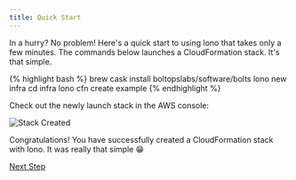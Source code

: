 ```yaml
---
title: Quick Start
---
```


In a hurry? No problem!  Here's a quick start to using lono that takes only a few minutes.  The commands below launches a CloudFormation stack.  It's that simple.

{% highlight bash %}
brew cask install boltopslabs/software/bolts
lono new infra
cd infra
lono cfn create example
{% endhighlight %}

Check out the newly launch stack in the AWS console:

<img src="/img/tutorial/stack-created.png" alt="Stack Created" class="doc-photo">

Congratulations!  You have successfully created a CloudFormation stack with lono. It was really that simple 😁

<a class="btn btn-primary" href="{% link docs.md %}">Next Step</a>
